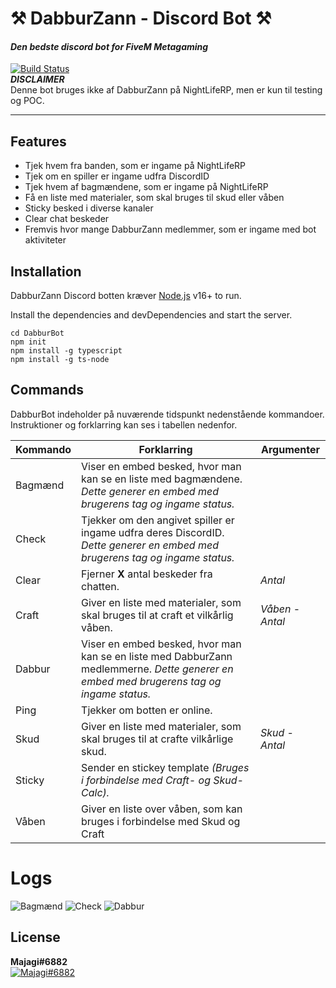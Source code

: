 <h1 class="code-line" data-line-start=0 data-line-end=1 ><a id="_DabburZann__Discord_Bot__0"></a>⚒️ DabburZann - Discord Bot ⚒️</h1>
<h4 class="code-line" data-line-start=1 data-line-end=2 ><a id="_Den_bedste_discord_bot_for_FiveM_Metagaming__1"></a><em>Den bedste discord bot for FiveM Metagaming</em></h4>
<p class="has-line-data" data-line-start="3" data-line-end="6"><a href="https://www.youtube.com/watch?v=dQw4w9WgXcQ"><img src="https://travis-ci.org/joemccann/dillinger.svg?branch=master" alt="Build Status"></a><br>
<strong><strong><em>DISCLAIMER</em></strong></strong><br>
Denne bot bruges ikke af DabburZann på NightLifeRP, men er kun til testing og POC.</p>
<hr>
<h2 class="code-line" data-line-start=8 data-line-end=9 ><a id="Features_8"></a>Features</h2>
<ul>
<li class="has-line-data" data-line-start="10" data-line-end="11">Tjek hvem fra banden, som er ingame på NightLifeRP</li>
<li class="has-line-data" data-line-start="11" data-line-end="12">Tjek om en spiller er ingame udfra DiscordID</li>
<li class="has-line-data" data-line-start="12" data-line-end="13">Tjek hvem af bagmændene, som er ingame på NightLifeRP</li>
<li class="has-line-data" data-line-start="13" data-line-end="14">Få en liste med materialer, som skal bruges til skud eller våben</li>
<li class="has-line-data" data-line-start="14" data-line-end="15">Sticky besked i diverse kanaler</li>
<li class="has-line-data" data-line-start="15" data-line-end="16">Clear chat beskeder</li>
<li class="has-line-data" data-line-start="16" data-line-end="18">Fremvis hvor mange DabburZann medlemmer, som er ingame med bot aktiviteter</li>
</ul>
<h2 class="code-line" data-line-start=18 data-line-end=19 ><a id="Installation_18"></a>Installation</h2>
<p class="has-line-data" data-line-start="20" data-line-end="21">DabburZann Discord botten kræver <a href="https://nodejs.org/">Node.js</a> v16+ to run.</p>
<p class="has-line-data" data-line-start="22" data-line-end="23">Install the dependencies and devDependencies and start the server.</p>
<pre><code class="has-line-data" data-line-start="25" data-line-end="30" class="language-sh"><span class="hljs-built_in">cd</span> DabburBot
npm init
npm install -g typescript
npm install -g ts-node
</code></pre>
<h2 class="code-line" data-line-start=31 data-line-end=32 ><a id="Commands_31"></a>Commands</h2>
<p class="has-line-data" data-line-start="33" data-line-end="35">DabburBot indeholder på nuværende tidspunkt nedenstående kommandoer.<br>
Instruktioner og forklarring kan ses i tabellen nedenfor.</p>
<table class="table table-striped table-bordered">
<thead>
<tr>
<th>Kommando</th>
<th>Forklarring</th>
<th>Argumenter</th>
</tr>
</thead>
<tbody>
<tr>
<td>Bagmænd</td>
<td>Viser en embed besked, hvor man kan se en liste med bagmændene. <em>Dette generer en embed med brugerens tag og ingame status.</em></td>
<td></td>
</tr>
<tr>
<td>Check</td>
<td>Tjekker om den angivet spiller er ingame udfra deres DiscordID. <em>Dette generer en embed med brugerens tag og ingame status.</em></td>
<td></td>
</tr>
<tr>
<td>Clear</td>
<td>Fjerner <strong>X</strong> antal beskeder fra chatten.</td>
<td><em>Antal</em></td>
</tr>
<tr>
<td>Craft</td>
<td>Giver en liste med materialer, som skal bruges til at craft et vilkårlig våben.</td>
<td><em>Våben</em> - <em>Antal</em></td>
</tr>
<tr>
<td>Dabbur</td>
<td>Viser en embed besked, hvor man kan se en liste med DabburZann medlemmerne. <em>Dette generer en embed med brugerens tag og ingame status.</em></td>
<td></td>
</tr>
<tr>
<td>Ping</td>
<td>Tjekker om botten er online.</td>
<td></td>
</tr>
<tr>
<td>Skud</td>
<td>Giver en liste med materialer, som skal bruges til at crafte vilkårlige skud.</td>
<td><em>Skud</em> - <em>Antal</em></td>
</tr>
<tr>
<td>Sticky</td>
<td>Sender en stickey template <em>(Bruges i forbindelse med Craft- og Skud-Calc).</em></td>
<td></td>
</tr>
<tr>
<td>Våben</td>
<td>Giver en liste over våben, som kan bruges i forbindelse med Skud og Craft</td>
<td></td>
</tr>
</tbody>
</table>
<h1 class="code-line" data-line-start=49 data-line-end=50 ><a id="Logs_49"></a>Logs</h1>
<p class="has-line-data" data-line-start="50" data-line-end="51"><img src="https://i.imgur.com/ZyEX1yz.png" alt="Bagmænd"> <img src="https://i.imgur.com/SjXJf3x.png" alt="Check"> <img src="https://i.imgur.com/e11iRDI.png" alt="Dabbur"></p>
<h2 class="code-line" data-line-start=54 data-line-end=55 ><a id="License_54"></a>License</h2>
<p class="has-line-data" data-line-start="55" data-line-end="57"><strong>Majagi#6882</strong><br>
<a href="https://www.youtube.com/watch?v=dQw4w9WgXcQ"><img src="https://i.imgur.com/3Lu4DHU.png" alt="Majagi#6882"></a></p>
